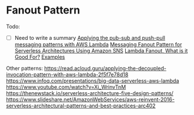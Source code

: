 # Fanout Pattern

Todo:
- [ ] Need to write a summary
[Applying the pub-sub and push-pull messaging patterns with AWS Lambda](https://hackernoon.com/applying-the-pub-sub-and-push-pull-messaging-patterns-with-aws-lambda-73d5ee346faa)
[Messaging Fanout Pattern for Serverless Architectures Using Amazon SNS](https://aws.amazon.com/blogs/compute/messaging-fanout-pattern-for-serverless-architectures-using-amazon-sns/)
[Lambda Fanout, What is it Good For?](https://www.trek10.com/blog/lambda-fanout/)
[Examples](https://github.com/aws-samples/aws-lambda-fanout)

Other patterns:
https://read.acloud.guru/applying-the-decoupled-invocation-pattern-with-aws-lambda-2f5f7e78d18
https://www.infoq.com/presentations/big-data-serverless-aws-lambda
https://www.youtube.com/watch?v=Xi_WrinvTnM
https://thenewstack.io/serverless-architecture-five-design-patterns/
https://www.slideshare.net/AmazonWebServices/aws-reinvent-2016-serverless-architectural-patterns-and-best-practices-arc402